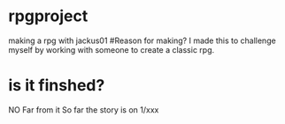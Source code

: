 # rpgproject
making a rpg with jackus01
#Reason for making?
I made this to challenge myself by working with someone to create a classic rpg.
# is it finshed?
NO
Far from it
So far the story is on 1/xxx
